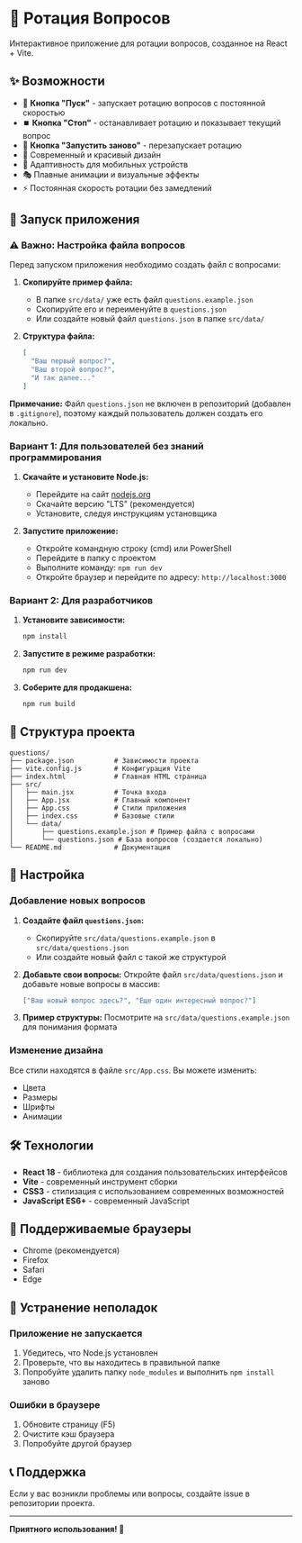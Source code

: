 # 🎯 Ротация Вопросов

Интерактивное приложение для ротации вопросов, созданное на React + Vite.

## ✨ Возможности

- 🚀 **Кнопка "Пуск"** - запускает ротацию вопросов с постоянной скоростью
- ⏹️ **Кнопка "Стоп"** - останавливает ротацию и показывает текущий вопрос
- 🔄 **Кнопка "Запустить заново"** - перезапускает ротацию
- 🎨 Современный и красивый дизайн
- 📱 Адаптивность для мобильных устройств
- 🎭 Плавные анимации и визуальные эффекты
- ⚡ Постоянная скорость ротации без замедлений

## 🚀 Запуск приложения

### ⚠️ Важно: Настройка файла вопросов

Перед запуском приложения необходимо создать файл с вопросами:

1. **Скопируйте пример файла:**
   - В папке `src/data/` уже есть файл `questions.example.json`
   - Скопируйте его и переименуйте в `questions.json`
   - Или создайте новый файл `questions.json` в папке `src/data/`

2. **Структура файла:**
   ```json
   [
     "Ваш первый вопрос?",
     "Ваш второй вопрос?",
     "И так далее..."
   ]
   ```

**Примечание:** Файл `questions.json` не включен в репозиторий (добавлен в `.gitignore`), поэтому каждый пользователь должен создать его локально.

### Вариант 1: Для пользователей без знаний программирования

1. **Скачайте и установите Node.js:**

   - Перейдите на сайт [nodejs.org](https://nodejs.org/)
   - Скачайте версию "LTS" (рекомендуется)
   - Установите, следуя инструкциям установщика

2. **Запустите приложение:**
   - Откройте командную строку (cmd) или PowerShell
   - Перейдите в папку с проектом
   - Выполните команду: `npm run dev`
   - Откройте браузер и перейдите по адресу: `http://localhost:3000`

### Вариант 2: Для разработчиков

1. **Установите зависимости:**

   ```bash
   npm install
   ```

2. **Запустите в режиме разработки:**

   ```bash
   npm run dev
   ```

3. **Соберите для продакшена:**
   ```bash
   npm run build
   ```

## 📁 Структура проекта

```
questions/
├── package.json          # Зависимости проекта
├── vite.config.js        # Конфигурация Vite
├── index.html            # Главная HTML страница
├── src/
│   ├── main.jsx          # Точка входа
│   ├── App.jsx           # Главный компонент
│   ├── App.css           # Стили приложения
│   ├── index.css         # Базовые стили
│   └── data/
│       ├── questions.example.json # Пример файла с вопросами
│       └── questions.json # База вопросов (создается локально)
└── README.md             # Документация
```

## 🎨 Настройка

### Добавление новых вопросов

1. **Создайте файл `questions.json`:**
   - Скопируйте `src/data/questions.example.json` в `src/data/questions.json`
   - Или создайте новый файл с такой же структурой

2. **Добавьте свои вопросы:**
   Откройте файл `src/data/questions.json` и добавьте новые вопросы в массив:

   ```json
   ["Ваш новый вопрос здесь?", "Еще один интересный вопрос?"]
   ```

3. **Пример структуры:**
   Посмотрите на `src/data/questions.example.json` для понимания формата

### Изменение дизайна

Все стили находятся в файле `src/App.css`. Вы можете изменить:

- Цвета
- Размеры
- Шрифты
- Анимации

## 🛠️ Технологии

- **React 18** - библиотека для создания пользовательских интерфейсов
- **Vite** - современный инструмент сборки
- **CSS3** - стилизация с использованием современных возможностей
- **JavaScript ES6+** - современный JavaScript

## 📱 Поддерживаемые браузеры

- Chrome (рекомендуется)
- Firefox
- Safari
- Edge

## 🚨 Устранение неполадок

### Приложение не запускается

1. Убедитесь, что Node.js установлен
2. Проверьте, что вы находитесь в правильной папке
3. Попробуйте удалить папку `node_modules` и выполнить `npm install` заново

### Ошибки в браузере

1. Обновите страницу (F5)
2. Очистите кэш браузера
3. Попробуйте другой браузер

## 📞 Поддержка

Если у вас возникли проблемы или вопросы, создайте issue в репозитории проекта.

---

**Приятного использования! 🎉**
